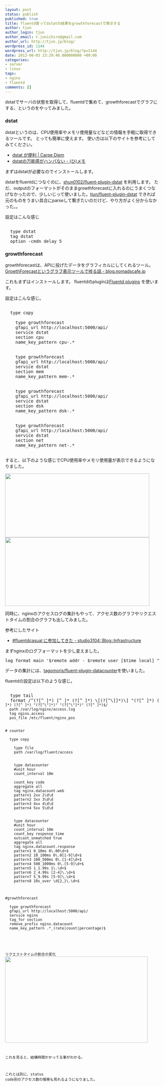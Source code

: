 ```yaml
---
layout: post
status: publish
published: true
title: fluentd使ってdstatの結果をgrowthforecastで表示する
author: tjun
author_login: tjun
author_email: t.junichiro@gmail.com
author_url: http://tjun.jp/blog/
wordpress_id: 1144
wordpress_url: http://tjun.jp/blog/?p=1144
date: 2012-06-03 23:29:40.000000000 +09:00
categories:
- server
- linux
tags:
- nginx
- fluentd
comments: []
---
```

dstatでサーバの状態を取得して、fluentdで集めて、growthforecastでグラフにする、というのをやってみました。

<h3>dstat</h3>
dstatというのは、CPU使用率やメモリ使用量などなどの情報を手軽に取得できるツールです。
とっても簡単に使えます。
使い方は以下のサイトを参考にしてみてください。
<ul>
	<li><a href="http://www.sssg.org/blogs/naoya/archives/1554">dstat が便利 | Carpe Diem</a></li>
	<li><a href="http://d.hatena.ne.jp/hirose31/20120229/1330501968">dstatの万能感がハンパない - (ひ)メモ</a></li>
</ul>
まずはdstatが必要なのでインストールします。

dstatをfluentdにつなぐのに、<a href="https://github.com/shun0102/fluent-plugin-dstat">shun0102/fluent-plugin-dstat</a> を利用します。
ただ、outputのフォーマットがそのままgrowthforecastに入れるのにうまくつなげなかったので、少しいじって使いました。<a href="https://github.com/tjun/fluent-plugin-dstat">tjun/fluent-plugin-dstat</a>
できれば元のものをうまい具合にparseして繋ぎたいのだけど、やり方がよく分からなかった。。

設定はこんな感じ
<pre><source>
  type dstat
  tag dstat
  option -cmdn delay 5
</source></pre>


<h3>growthforecast</h3>
growthforecastは、APIに投げたデータをグラフィカルにしてくれるツール。
<a href="http://blog.nomadscafe.jp/2011/12/growthforecast.html">GrowthForecastというグラフ表示ツールで捗る話 - blog.nomadscafe.jp</a>

これもまずはインストールします。
fluentdのpluginは<a href="http://fluentd.org/plugin/">Fluentd plugins</a> を使います。

設定はこんな感じ。
<pre><match dstat>
  type copy
  <store>
    type growthforecast
    gfapi_url http://localhost:5000/api/
    service dstat
    section cpu
    name_key_pattern cpu-.*
  </store>
  <store>
    type growthforecast
    gfapi_url http://localhost:5000/api/
    service dstat
    section mem
    name_key_pattern mem-.*
  </store>
  <store>
    type growthforecast
    gfapi_url http://localhost:5000/api/
    service dstat
    section dsk
    name_key_pattern dsk-.*
  </store>
  <store>
    type growthforecast
    gfapi_url http://localhost:5000/api/
    service dstat
    section net
    name_key_pattern net-.*
  </store>
</match></pre>
すると、以下のような感じでCPU使用率やメモリ使用量が表示できるようになりました。

<a href="http://tjun.jp/blog/2012/06/fluentd-dstat-growthforecast/growthforecast-cpu/" rel="attachment wp-att-1150"><img src="http://tjun.jp/blog/wp-content/uploads/2012/06/GrowthForecast-cpu.jpg" alt="" title="GrowthForecast-cpu" width="472" height="208" class="aligncenter size-full wp-image-1150" /></a>
<a href="http://tjun.jp/blog/2012/06/fluentd-dstat-growthforecast/growthforecast-mem/" rel="attachment wp-att-1151"><img src="http://tjun.jp/blog/wp-content/uploads/2012/06/GrowthForecast-mem.jpg" alt="" title="GrowthForecast-mem" width="473" height="224" class="aligncenter size-full wp-image-1151" /></a>

同時に、nginxのアクセスログの集計もやって、アクセス数のグラフやリクエストタイムの割合のグラフも出してみました。

参考にしたサイト
<ul>
	<li><a href="http://d.hatena.ne.jp/studio3104/20120523/1337769639">#fluentdcasual に参加してきた - studio3104::Blog::Infrastructure</a></li>
</ul>

まずnginxのログフォーマットを少し変えました。
<pre>log_format main '$remote_addr - $remote_user [$time_local] "$request" $status $body_bytes_sent "$http_referer" "$http_user_agent" $request_time';</pre>

データの集計には、<a href="https://github.com/tagomoris/fluent-plugin-datacounter">tagomoris/fluent-plugin-datacounter</a>を使いました。

fluentdの設定は以下のような感じ。
<pre><source>
  type tail
  format /^(?<host>[^ ]*) [^ ]* (?<user>[^ ]*) \[(?<reqtime>[^\]]*)\] "(?<method>[^ ]*) (?<path>[^ ]*) [^\"]*" (?<code>[^ ]*) (?<size>[^ ]*) "(?<referer>[^\"]*)" "(?<agent>[^\"]*)" (?<response_time>[^ ]*)$/
  path /var/log/nginx/access.log
  tag nginx.access
  pos_file /etc/fluent/nginx_pos
</source>

# counter
<match nginx.access>
  type copy
  <store>
    type file
    path /var/log/fluent/access
  </store>
  <store>
    type datacounter
    #unit hour
    count_interval 10m

    count_key code
    aggregate all
    tag nginx.datacount.web
    pattern1 2xx 2\d\d
    pattern2 3xx 3\d\d
    pattern3 4xx 4\d\d
    pattern4 5xx 5\d\d
  </store>
  <store>
    type datacounter
    #unit hour
    count_interval 10m
    count_key response_time
    outcast_unmatched true
    aggregate all
    tag nginx.datacount.response
    pattern1 0_10ms 0\.00\d+$
    pattern2 10_100ms 0\.0[1-9]\d+$
    pattern3 100_500ms 0\.[1-4]\d+$
    pattern4 500_1000ms 0\.[5-9]\d+$
    pattern5 1_1.99s 1\.\d+$
    pattern6 2_4.99s [2-4]\.\d+$
    pattern7 5_9.99s [5-9]\.\d+$
    pattern8 10s_over \d{2,}\.\d+$
  </store>
</match>

#growthforecast
<match nginx.datacount.**>
  type growthforecast
  gfapi_url http://localhost:5000/api/
  service nginx
  tag_for section
  remove_prefix nginx.datacount
  name_key_pattern .*_(rate|count|percentage)$
</match>
</pre>

リクエストタイムの割合の変化
<a href="http://tjun.jp/blog/2012/06/fluentd-dstat-growthforecast/growthforecast-request/" rel="attachment wp-att-1152"><img src="http://tjun.jp/blog/wp-content/uploads/2012/06/GrowthForecast-request.jpg" alt="" title="GrowthForecast-request" width="467" height="281" class="aligncenter size-full wp-image-1152" /></a>

これを見ると、結構時間かかってる事がわかる。

これとは別に、status code別のアクセス数の推移も見れるようになりました。
